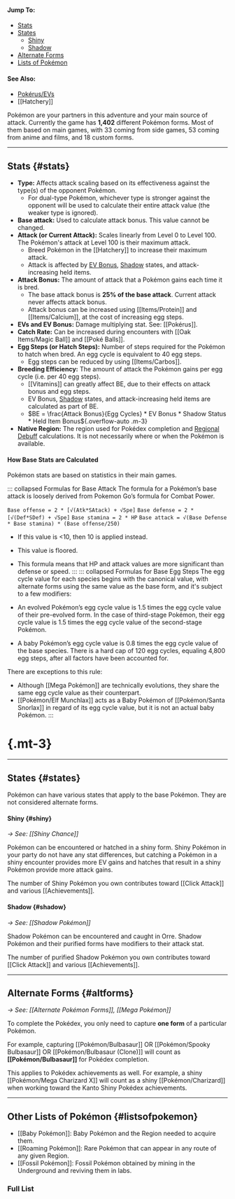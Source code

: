 #### Jump To:
* [Stats](#stats)
* [States](#states)
    * [Shiny](#shiny)
    * [Shadow](#shadow)
* [Alternate Forms](#altforms)
* [Lists of Pokémon](#listsofpokemon)
#### See Also:
* [Pokérus/EVs](#!Pokérus)
* [[Hatchery]]

Pokémon are your partners in this adventure and your main source of attack. Currently the game has **1,402** different Pokémon forms. Most of them based on main games, with 33 coming from side games, 53 coming from anime and films, and 18 custom forms.

----

## Stats {#stats}

- **Type:** Affects attack scaling based on its effectiveness against the type(s) of the opponent Pokémon.
    - For dual-type Pokémon, whichever type is stronger against the opponent will be used to calculate their entire attack value (the weaker type is ignored).
- **Base attack:** Used to calculate attack bonus. This value cannot be changed.
- **Attack (or Current Attack):** Scales linearly from Level 0 to Level 100. The Pokémon's attack at Level 100 is their maximum attack.
    - Breed Pokémon in the [[Hatchery]] to increase their maximum attack.
    - Attack is affected by [EV Bonus](#!Pokérus#EV), [Shadow](#!Shadow_Pokémon) states, and attack-increasing held items.
- **Attack Bonus:** The amount of attack that a Pokémon gains each time it is bred.
    - The base attack bonus is **25% of the base attack**. Current attack never affects attack bonus.
    - Attack bonus can be increased using [[Items/Protein]] and [[Items/Calcium]], at the cost of increasing egg steps.
- **EVs and EV Bonus:** Damage multiplying stat. See: [[Pokérus]].
- **Catch Rate:** Can be increased during encounters with [[Oak Items/Magic Ball]] and [[Poké Balls]].
- **Egg Steps (or Hatch Steps):** Number of steps required for the Pokémon to hatch when bred. An egg cycle is equivalent to 40 egg steps.
    - Egg steps can be reduced by using [[Items/Carbos]].
- **Breeding Efficiency:** The amount of attack the Pokémon gains per egg cycle (i.e. per 40 egg steps).
    - [[Vitamins]] can greatly affect BE, due to their effects on attack bonus and egg steps.
    - EV Bonus, [Shadow](#!Shadow_Pokémon) states, and attack-increasing held items are calculated as part of BE.
    - $BE = \frac{Attack Bonus}{Egg Cycles} * EV Bonus * Shadow Status * Held Item Bonus${.overflow-auto .m-3}
- **Native Region:** The region used for Pokédex completion and [Regional Debuff](#!Regions#debuff) calculations. It is not necessarily where or when the Pokémon is available.

#### How Base Stats are Calculated
Pokémon stats are based on statistics in their main games.

::: collapsed Formulas for Base Attack
The formula for a Pokémon’s base attack is loosely derived from Pokemon Go’s formula for Combat Power.

`Base offense = 2 * [√(Atk*SAtack) + √Spe]`
`Base defense = 2 * [√(Def*SDef) + √Spe]`
`Base stamina = 2 * HP`
`Base attack = √(Base Defense * Base stamina) * (Base offense/250)`
* If this value is \<10,  then 10 is applied instead.
* This value is floored.
* This formula means that HP and attack values are more significant than defense or speed.
:::
::: collapsed Formulas for Base Egg Steps
The egg cycle value for each species begins with the canonical value, with alternate forms using the same value as the base form, and it's subject to a few modifiers:

* An evolved Pokémon’s egg cycle value is 1.5 times the egg cycle value of their pre-evolved form. In the case of third-stage Pokémon, their egg cycle value is 1.5 times the egg cycle value of the second-stage Pokémon.
* A baby Pokémon’s egg cycle value is 0.8 times the egg cycle value of the base species.
There is a hard cap of 120 egg cycles, equaling 4,800 egg steps, after all factors have been accounted for.

There are exceptions to this rule:

* Although [[Mega Pokémon]] are technically evolutions, they share the same egg cycle value as their counterpart.
* [[Pokémon/Elf Munchlax]] acts as a Baby Pokémon of [[Pokémon/Santa Snorlax]] in regard of its egg cycle value, but it is not an actual baby Pokémon.
:::
# {.mt-3}


----

## States {#states}
Pokémon can have various states that apply to the base Pokémon. They are not considered alternate forms.

#### Shiny {#shiny}
*→ See: [[Shiny Chance]]*

Pokémon can be encountered or hatched in a shiny form. Shiny Pokémon in your party do not have any stat differences, but catching a Pokémon in a shiny encounter provides more EV gains and hatches that result in a shiny Pokémon provide more attack gains.

The number of Shiny Pokémon you own contributes toward [[Click Attack]] and various [[Achievements]].

#### Shadow {#shadow}
*→ See: [[Shadow Pokémon]]*

Shadow Pokémon can be encountered and caught in Orre. Shadow Pokémon and their purified forms have modifiers to their attack stat.

The number of purified Shadow Pokémon you own contributes toward [[Click Attack]] and various [[Achievements]].

---

## Alternate Forms {#altforms}
*→ See: [[Alternate Pokémon Forms]], [[Mega Pokémon]]*

To complete the Pokédex, you only need to capture **one form** of a particular Pokémon.

For example, capturing [[Pokémon/Bulbasaur]] OR [[Pokémon/Spooky Bulbasaur]] OR [[Pokémon/Bulbasaur (Clone)]] will count as **[[Pokémon/Bulbasaur]]** for Pokédex completion.

This applies to Pokédex achievements as well. For example, a shiny [[Pokémon/Mega Charizard X]] will count as a shiny [[Pokémon/Charizard]] when working toward the Kanto Shiny Pokédex achievements.

----

## Other Lists of Pokémon {#listsofpokemon}

- [[Baby Pokémon]]: Baby Pokémon and the Region needed to acquire them.
- [[Roaming Pokémon]]: Rare Pokémon that can appear in any route of any given Region.
- [[Fossil Pokémon]]: Fossil Pokémon obtained by mining in the Underground and reviving them in labs.

### Full List
